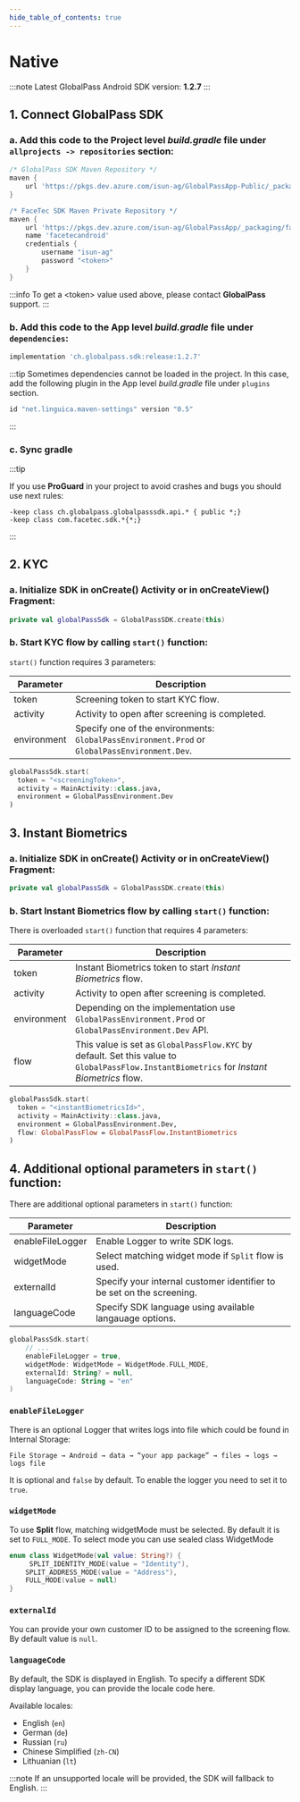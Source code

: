 ```yaml
---
hide_table_of_contents: true
---
```


# Native

:::note
Latest GlobalPass Android SDK version: **1.2.7**
:::

## 1. Connect GlobalPass SDK

### a. Add this code to the Project level _build.gradle_ file under `allprojects -> repositories` section:

```gradle title="build.gradle"
/* GlobalPass SDK Maven Repository */
maven {
    url 'https://pkgs.dev.azure.com/isun-ag/GlobalPassApp-Public/_packaging/GlobalPassAndroidSDK/maven/v1'
}

/* FaceTec SDK Maven Private Repository */
maven {
    url 'https://pkgs.dev.azure.com/isun-ag/GlobalPassApp/_packaging/facetecandroid/maven/v1'
    name 'facetecandroid'
    credentials {
        username "isun-ag"
        password "<token>"
    }
}
```

:::info
To get a <token\> value used above, please contact **GlobalPass** support.
:::

### b. Add this code to the App level _build.gradle_ file under `dependencies`:

```gradle title="build.gradle"
implementation 'ch.globalpass.sdk:release:1.2.7'
```

:::tip
Sometimes dependencies cannot be loaded in the project. In this case, add the following plugin in the App level _build.gradle_ file under `plugins` section.

```gradle title="build.gradle"
id "net.linguica.maven-settings" version "0.5"
```

:::

### c. Sync gradle

:::tip

If you use **ProGuard** in your project to avoid crashes and bugs you should use next rules:

```
-keep class ch.globalpass.globalpasssdk.api.* { public *;}
-keep class com.facetec.sdk.*{*;}
```

:::

## 2. KYC

### a. Initialize SDK in onCreate() Activity or in onCreateView() Fragment:

```kotlin
private val globalPassSdk = GlobalPassSDK.create(this)
```

### b. Start KYC flow by calling `start()` function:

`start()` function requires 3 parameters:

| Parameter   | Description                                                                                   |
| ----------- | --------------------------------------------------------------------------------------------- |
| token       | Screening token to start KYC flow.                                                            |
| activity    | Activity to open after screening is completed.                                                |
| environment | Specify one of the environments: `GlobalPassEnvironment.Prod` or `GlobalPassEnvironment.Dev`. |

```kotlin
globalPassSdk.start(
  token = "<screeningToken>",
  activity = MainActivity::class.java,
  environment = GlobalPassEnvironment.Dev
)
```

## 3. Instant Biometrics

### a. Initialize SDK in onCreate() Activity or in onCreateView() Fragment:

```kotlin
private val globalPassSdk = GlobalPassSDK.create(this)
```

### b. Start Instant Biometrics flow by calling `start()` function:

There is overloaded `start()` function that requires 4 parameters:

| Parameter   | Description                                                                                                                               |
| ----------- | ----------------------------------------------------------------------------------------------------------------------------------------- |
| token       | Instant Biometrics token to start _Instant Biometrics_ flow.                                                                              |
| activity    | Activity to open after screening is completed.                                                                                            |
| environment | Depending on the implementation use `GlobalPassEnvironment.Prod` or `GlobalPassEnvironment.Dev` API.                                      |
| flow        | This value is set as `GlobalPassFlow.KYC` by default. Set this value to `GlobalPassFlow.InstantBiometrics` for _Instant Biometrics_ flow. |

```kotlin
globalPassSdk.start(
  token = "<instantBiometricsId>",
  activity = MainActivity::class.java,
  environment = GlobalPassEnvironment.Dev,
  flow: GlobalPassFlow = GlobalPassFlow.InstantBiometrics
)
```

## 4. Additional optional parameters in `start()` function:

There are additional optional parameters in `start()` function:

| Parameter        | Description                                                 |
| ---------------- | ----------------------------------------------------------- |
| enableFileLogger | Enable Logger to write SDK logs.                            |
| widgetMode       | Select matching widget mode if `Split` flow is used.        |
| externalId       | Specify your internal customer identifier to be set on the screening. |
| languageCode     | Specify SDK language using available langauage options.   |

```kotlin
globalPassSdk.start(
    // ...
    enableFileLogger = true,
    widgetMode: WidgetMode = WidgetMode.FULL_MODE,
    externalId: String? = null,
    languageCode: String = "en"
)
```

### `enableFileLogger`

There is an optional Logger that writes logs into file which could be found in Internal Storage:

`File Storage → Android → data → “your app package” → files → logs → logs file`

It is optional and `false` by default. To enable the logger you need to set it to `true`.

### `widgetMode`

To use **Split** flow, matching widgetMode must be selected. By default it is set to `FULL_MODE`. To select mode you can use sealed class WidgetMode

```kotlin
enum class WidgetMode(val value: String?) {
     SPLIT_IDENTITY_MODE(value = "Identity"),
    SPLIT_ADDRESS_MODE(value = "Address"),
    FULL_MODE(value = null)
}
```

### `externalId`

You can provide your own customer ID to be assigned to the screening flow. By default value is `null`.

### `languageCode`

By default, the SDK is displayed in English. To specify a different SDK display language, you can provide the locale code here.

Available locales:
- English (`en`)
- German (`de`)
- Russian (`ru`)
- Chinese Simplified (`zh-CN`)
- Lithuanian (`lt`)

:::note
If an unsupported locale will be provided, the SDK will fallback to English.
:::
